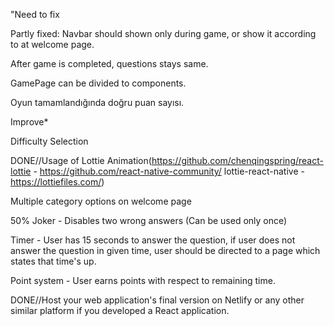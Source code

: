 "Need to fix

Partly fixed: Navbar should shown only during game, or show it according to at welcome page.

After game is completed, questions stays same.

GamePage can be divided to components.

Oyun tamamlandığında doğru puan sayısı.

Improve*

Difficulty Selection

DONE//Usage of Lottie Animation(https://github.com/chenqingspring/react-lottie - https://github.com/react-native-community/
lottie-react-native - https://lottiefiles.com/)

Multiple category options on welcome page

50% Joker - Disables two wrong answers (Can be used only once)

Timer - User has 15 seconds to answer the question, if user does not answer the question in given time, user should be directed to a
page which states that time's up.

Point system - User earns points with respect to remaining time.

DONE//Host your web application's final version on Netlify or any other similar platform if you developed a React application.